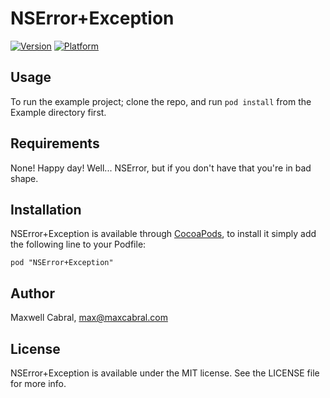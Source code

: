 # NSError+Exception

[![Version](http://cocoapod-badges.herokuapp.com/v/NSError+Exception/badge.png)](http://cocoadocs.org/docsets/NSError+Exception)
[![Platform](http://cocoapod-badges.herokuapp.com/p/NSError+Exception/badge.png)](http://cocoadocs.org/docsets/NSError+Exception)

## Usage

To run the example project; clone the repo, and run `pod install` from the Example directory first.

## Requirements

None! Happy day! Well... NSError, but if you don't have that you're in bad shape.

## Installation

NSError+Exception is available through [CocoaPods](http://cocoapods.org), to install
it simply add the following line to your Podfile:

    pod "NSError+Exception"

## Author

Maxwell Cabral, max@maxcabral.com

## License

NSError+Exception is available under the MIT license. See the LICENSE file for more info.

